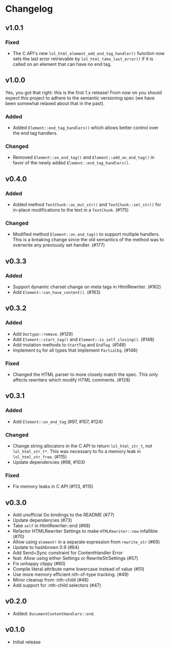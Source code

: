 # Changelog

## v1.0.1

### Fixed

- The C API's new `lol_html_element_add_end_tag_handler()` function now sets the last error retrievable by `lol_html_take_last_error()` if it is called on an element that can have no end tag.

## v1.0.0

Yes, you got that right: this is the first 1.x release!  From now on you should expect this project to adhere to
the semantic versioning spec (we have been somewhat relaxed about that in the past).

### Added

* Added `Element::end_tag_handlers()` which allows better control over the end tag handlers.

### Changed

* Removed `Element::on_end_tag()` and `Element::add_on_end_tag()` in favor of the newly added
  `Element::end_tag_handlers()`.

## v0.4.0

### Added

- Added method `TextChunk::as_mut_str()` and `TextChunk::set_str()` for in-place modifications to the text in a
  `TextChunk`. (#175)

### Changed

- Modified method `Element::on_end_tag()` to support multiple handlers. This is a breaking change since the old
  semantics of the method was to overwrite any previously set handler. (#177)

## v0.3.3

### Added

- Support dynamic charset change on meta tags in HtmlRewriter. (#162)
- Add `Element::can_have_content()`. (#163)

## v0.3.2

### Added

- Add `Doctype::remove`. (#129)
- Add `Element::start_tag()` and `Element::is_self_closing()`. (#148)
- Add mutation methods to `StartTag` and `EndTag`. (#148)
- Implement `Eq` for all types that implement `PartialEq`. (#146)

### Fixed

- Changed the HTML parser to more closely match the spec. This only affects rewriters which modify HTML comments. (#128)

## v0.3.1

### Added

- Add `Element::on_end_tag` (#97, #107, #124)

### Changed

- Change string allocators in the C API to return `lol_html_str_t`, not `lol_html_str_t*`. This was necessary to fix a memory leak in `lol_html_str_free`. (#115)
- Update dependencies (#98, #103)

### Fixed

- Fix memory leaks in C API (#113, #115)

## v0.3.0
- Add unofficial Go bindings to the README (#77)
- Update dependencies (#73)
- Take `self` in HtmlRewriter::end (#68)
- Refactor HTMLRewriter Settings to make `HTMLRewriter::new` infallible (#70)
- Allow using `element!` in a separate expression from `rewrite_str` (#69)
- Update to hashbrown 0.9 (#64)
- Add Send+Sync constraint for ContentHandler Error
- feat: Allow using either Settings or RewriteStrSettings (#57)
- Fix unhappy clippy (#60)
- Compile literal attribute name lowercase instead of value (#51)
- Use more memory efficient nth-of-type tracking. (#49)
- Minor cleanup from :nth-child (#48)
- Add support for :nth-child selectors (#47)

## v0.2.0
- Added: `DocumentContentHandlers::end`.

## v0.1.0
- Initial release
